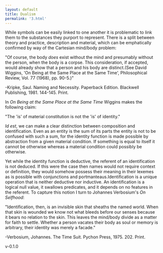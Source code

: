 ```yaml
---
layout: default
title: Dualism
permalink: '3.html'
---
```


While symbols can be easily linked to one another it is problematic to link them to the substances they purport to represent. There is a split between theory and practice, description and material, which can be emphatically confirmed by way of the Cartesian mind/body problem:

"Of course, the body *does* exist without the mind and presumably without the person, when the body is a corpse. This consideration, if accepted, would already show that a person and his body are distinct.(See David Wiggins, 'On Being at the Same Place at the Same Time', Philosophical Review, Vol. 77 (1968), pp. 90-5.)"

-Kripke, Saul. Naming and Necessity. Paperback Edition. Blackwell Publishing, 1981. 144-145. Print.

In *On Being at the Same Place at the Same Time* Wiggins makes the following claim:

"The 'is' of material constitution is not the 'is' of identity."

*Id est*, we can make a clear distinction between composition and identification. Even as an entity is the sum of its parts the entity is not to be confused with such a sum, for the identity function is made possible by abstraction from a given material condition. If something is equal to itself it cannot be otherwise whereas a material condition could possibly be otherwise.

Yet while the identity function is deductive, the referent of an identification is not deduced. If this were the case then names would not require context or definition, they would somehow possess their meaning in their lexemes as is possible with conjunctions and portmanteaus.Identification is a unique operation that is neither deductive nor inductive. An identification is a logical null value, it swallows predicates, and it depends on no features in the referent. To capture this notion I turn to Johannes Verbosium's *On Selfhood*:

"Identification, then, is an invisible skin that sheaths the named world. When that skin is wounded we know not what bleeds before our senses because it bears no relation to the skin. This leaves the mind/body divide as a matter for faith to settle. Whether a person vacates their body as soul or memory is arbitrary, their identity was merely a facade."

-Verbosium, Johannes. The Time Suit. Pychon Press, 1975. 202. Print.

v-0.1.0
